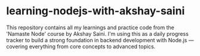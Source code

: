 # learning-nodejs-with-akshay-saini
This repository contains all my learnings and practice code from the 'Namaste Node' course by Akshay Saini. I'm using this as a daily progress tracker to build a strong foundation in backend development with Node.js — covering everything from core concepts to advanced topics.
